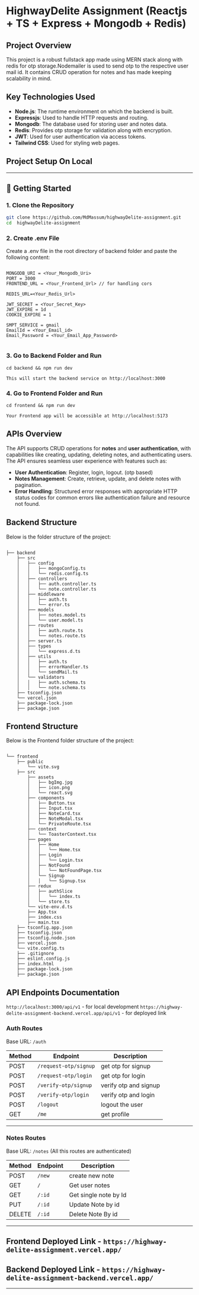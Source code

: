 # HighwayDelite Assignment (Reactjs + TS + Express + Mongodb + Redis)

## Project Overview

This project is a robust fullstack app made using MERN stack along with redis for otp storage.Nodemailer is used to send otp to the respective user mail id. It contains CRUD operation for notes and has made keeping scalability in mind.

## Key Technologies Used

- **Node.js**: The runtime environment on which the backend is built.
- **Expressjs**: Used to handle HTTP requests and routing.
- **Mongodb**: The database used for storing user and notes data.
- **Redis**: Provides otp storage for validation along with encryption.
- **JWT**: Used for user authentication via access tokens.
- **Tailwind CSS**: Used for styling web pages.

## Project Setup On Local

---

## 🚀 Getting Started

### 1. Clone the Repository

```bash
git clone https://github.com/MdMassum/highwayDelite-assignment.git 
cd  highwayDelite-assignment
```

### 2. Create .env File
Create a .env file in the root directory of backend folder and paste the following content:

```plaintext

MONGODB_URI = <Your_Mongodb_Uri>
PORT = 3000
FRONTEND_URL = <Your_Frontend_Url> // for handling cors

REDIS_URL=<Your_Redis_Url>

JWT_SECRET = <Your_Secret_Key>
JWT_EXPIRE = 1d
COOKIE_EXPIRE = 1

SMPT_SERVICE = gmail
EmailId = <Your_Email_id>
Email_Password = <Your_Email_App_Password>


```

### 3. Go to Backend Folder and Run

    cd backend && npm run dev

    This will start the backend service on http://localhost:3000


### 4. Go to Frontend Folder and Run

    cd frontend && npm run dev

    Your Frontend app will be accessible at http://localhost:5173

## APIs Overview

The API supports CRUD operations for **notes** and **user authentication**, with capabilities like creating, updating, deleting notes, and authenticating users. The API ensures seamless user experience with features such as:

- **User Authentication**: Register, login, logout. (otp based)
- **Notes Management**: Create, retrieve, update, and delete notes with pagination.
- **Error Handling**: Structured error responses with appropriate HTTP status codes for common errors like authentication failure and resource not found.


## Backend Structure

Below is the folder structure of the project:

```plaintext

├── backend
    ├── src
    │   ├── config
    │   │   ├── mongoConfig.ts
    │   │   └── redis.config.ts
    │   ├── controllers
    │   │   ├── auth.controller.ts
    │   │   └── note.controller.ts
    │   ├── middleware
    │   │   ├── auth.ts
    │   │   └── error.ts
    │   ├── models
    │   │   ├── notes.model.ts
    │   │   └── user.model.ts
    │   ├── routes
    │   │   ├── auth.route.ts
    │   │   └── notes.route.ts
    │   ├── server.ts
    │   ├── types
    │   │   └── express.d.ts
    │   ├── utils
    │   │   ├── auth.ts
    │   │   ├── errorHandler.ts
    │   │   └── sendMail.ts
    │   └── validators
    │   │   ├── auth.schema.ts
    │   │   └── note.schema.ts
    ├── tsconfig.json
    └── vercel.json
    ├── package-lock.json
    ├── package.json

```

## Frontend Structure

Below is the Frontend folder structure of the project:

```plaintext

└── frontend
    ├── public
        └── vite.svg
    ├── src
        ├── assets
        │   ├── bgImg.jpg
        │   ├── icon.png
        │   └── react.svg
        ├── components
        │   ├── Button.tsx
        │   ├── Input.tsx
        │   ├── NoteCard.tsx
        │   ├── NoteModal.tsx
        │   └── PrivateRoute.tsx
        ├── context
        │   └── ToasterContext.tsx
        ├── pages
        │   ├── Home
        │   │   └── Home.tsx
        │   ├── Login
        │   │   └── Login.tsx
        │   ├── NotFound
        │   │   └── NotFoundPage.tsx
        │   └── Signup
        │   │   └── Signup.tsx
        ├── redux
        │   ├── authSlice
        │   │   └── index.ts
        │   └── store.ts
        └── vite-env.d.ts
        ├── App.tsx
        ├── index.css
        ├── main.tsx
    ├── tsconfig.app.json
    ├── tsconfig.json
    ├── tsconfig.node.json
    ├── vercel.json
    └── vite.config.ts
    ├── .gitignore
    ├── eslint.config.js
    ├── index.html
    ├── package-lock.json
    ├── package.json
```

## API Endpoints Documentation

`http://localhost:3000/api/v1` - for local development
`https://highway-delite-assignment-backend.vercel.app/api/v1`  - for deployed link

### Auth Routes

Base URL: `/auth`

| Method | Endpoint                | Description                    |
|--------|-------------------------|--------------------------------|
| POST   | `/request-otp/signup`   | get otp for signup             |
| POST   | `/request-otp/login`    | get otp for login              |
| POST   | `/verify-otp/signup`    | verify otp and signup          |
| POST   | `/verify-otp/login`     | verify otp and login           |
| POST   | `/logout`               | logout the user                |
| GET    | `/me`                   | get profile                    |

---

### Notes Routes

Base URL: `/notes`  (All this routes are authenticated)

| Method | Endpoint           | Description                    |
|--------|--------------------|--------------------------------|
| POST   | `/new`             | create new note                |
| GET    | `/`                | Get user notes                 |
| GET    | `/:id`             | Get single note by Id          |
| PUT    | `/:id`             | Update Note by id              |
| DELETE | `/:id`             | Delete Note By id              |

---

## Frontend Deployed Link - `https://highway-delite-assignment.vercel.app/`
## Backend Deployed Link - `https://highway-delite-assignment-backend.vercel.app/`

---